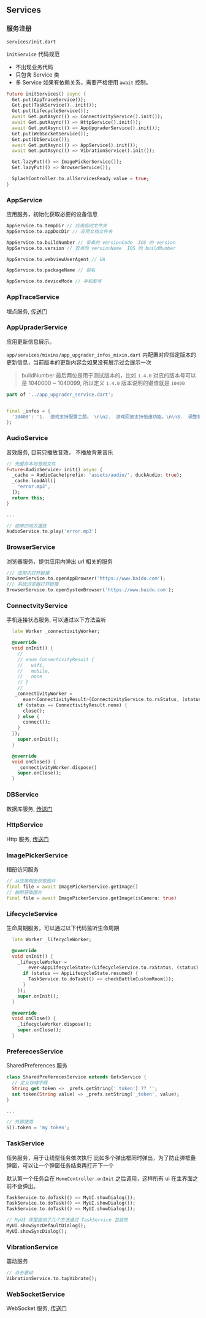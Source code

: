 ## Services

### 服务注册
`services/init.dart`

`initService` 代码规范
  - 不出现业务代码
  - 只包含 Service 类
  - 多 Service 如果有依赖关系，需要严格使用 `await` 控制。

```dart
Future initServices() async {
  Get.put(AppTraceService());
  Get.put(TaskService()..init());
  Get.put(LifecycleService());
  await Get.putAsync(() => ConnectivityService().init());
  await Get.putAsync(() => HttpService().init());
  await Get.putAsync(() => AppUpgraderService().init());
  Get.put(WebSocketService());
  Get.put(DbService());
  await Get.putAsync(() => AppService().init());
  await Get.putAsync(() => VibrationService().init());

  Get.lazyPut(() => ImagePickerService());
  Get.lazyPut(() => BrowserService());

  SplashController.to.allServicesReady.value = true;
}
```

### AppService
应用服务，初始化获取必要的设备信息

```dart
AppService.to.tempDir // 应用临时文件夹
AppService.to.appDocDir // 应用文档文件夹

AppService.to.buildNumber // 安卓的 versionCode  IOS 的 version
AppService.to.version // 安卓的 versionName  IOS 的 buildNumber

AppService.to.webviewUserAgent // UA

AppService.to.packageName // 包名

AppService.to.deviceMode // 手机型号
```

### AppTraceService

埋点服务, [传送门](app_trace.md)

### AppUpraderService

应用更新信息展示。

`app/services/mixins/app_upgrader_infos_mixin.dart` 内配置对应指定版本的更新信息，当前版本的更新内容会如果没有展示过会展示一次

> buildNumber 最后两位是用于测试版本的，比如 `1.4.0` 对应的版本号可以是 1040000 ~ 1040099, 所以定义 `1.4.0` 版本说明的键值就是 `10400`

```dart
part of '../app_upgrader_service.dart';


final _infos = {
  '10400': '1.  游戏支持配置主题。 \n\n2.  游戏回放支持倍速功能。\n\n3.  调整每日挑战日历界面。\n\n4.  调整闯关界面。'
};

```

### AudioService

音效服务, 目前只播放音效， 不播放背景音乐

```dart
// 先缓存本地音频文件
Future<AudioService> init() async {
  _cache = AudioCache(prefix: 'assets/audio/', duckAudio: true);
  _cache.loadAll([
    "error.mp3",
  ]);
  return this;
}

...

// 使用的地方播放
AudioService.to.play('error.mp3')
```

### BrowserService

浏览器服务，提供应用内弹出 url 相关的服务

```dart
/// 应用内打开链接
BrowserService.to.openAppBrowser('https://www.baidu.com');
/// 系统浏览器打开链接
BrowserService.to.openSystemBrowser('https://www.baidu.com');
```

### ConnectvityService

手机连接状态服务, 可以通过以下方法监听

```dart
  late Worker _connectivityWorker;

  @override
  void onInit() {
    //
    // enum ConnectivityResult {
    //   wifi,
    //   mobile,
    //   none
    // }
    //
   _connectivityWorker =
      ever<ConnectivityResult>(ConnectivityService.to.rsStatus, (status) {
    if (status == ConnectivityResult.none) {
      close();
    } else {
      connect();
    }
  });
    super.onInit();
  }

  @override
  void onClose() {
    _connectivityWorker.dispose()
    super.onClose();
  }

```

### DBService

数据库服务, [传送门](db.md)

### HttpService

Http 服务, [传送门](http.md)
### ImagePickerService

相册访问服务

```dart
// 从应用相册获取图片
final file = await ImagePickerService.getImage()
// 拍照获取图片
final file = await ImagePickerService.getImage(isCamera: true)
```

### LifecycleService

生命周期服务，可以通过以下代码监听生命周期

```dart
  late Worker _lifecycleWorker;

  @override
  void onInit() {
    _lifecycleWorker =
        ever<AppLifecycleState>(LifecycleService.to.rxStatus, (status) {
      if (status == AppLifecycleState.resumed) {
        TaskService.to.doTask(() => checkBattleCustomRoom());
      }
    });
    super.onInit();
  }

  @override
  void onClose() {
    _lifecycleWorker.dispose();
    super.onClose();
  }

```

### PreferecesService

SharedPreferences 服务

```dart
class SharedPreferecesService extends GetxService {
  // 定义存储字段
  String get token => _prefs.getString('_token') ?? '';
  set token(String value) => _prefs.setString('_token', value);
}

... 

// 外部使用
S().token = 'my token';
```


### TaskService

任务服务，用于让线型任务依次执行
比如多个弹出框同时弹出，为了防止弹框叠弹窗，可以让一个弹窗任务结束再打开下一个

默认第一个任务会在 `HomeController.onInit` 之后调用，这样所有 ui 在主界面之前不会弹出。

```dart
TaskService.to.doTask(() => MyUI.showDialog());
TaskService.to.doTask(() => MyUI.showDialog());
TaskService.to.doTask(() => MyUI.showDialog());

// MyUI 库里提供了几个方法通过 TaskService 包装的
MyUI.showSyncDefaultDialog();
MyUI.showSyncDialog();
```

### VibrationService

震动服务

```dart
// 点击震动
VibrationService.to.tapVibrate();
```

### WebSocketService

WebSocket 服务, [传送门](ws.md)
